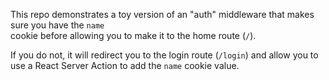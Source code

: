 This repo demonstrates a toy version of an "auth" middleware that makes sure you have the `name`  
cookie before allowing you to make it to the home route (`/`).

If you do not, it will redirect you to the login route (`/login`) and allow you to use a React Server Action to add the
`name` cookie value.

